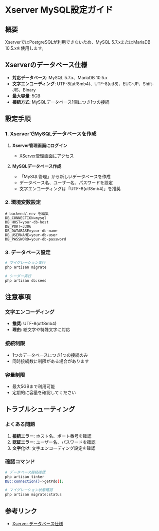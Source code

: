 # Xserver MySQL設定ガイド

## 概要
XserverではPostgreSQLが利用できないため、MySQL 5.7.xまたはMariaDB 10.5.xを使用します。

## Xserverのデータベース仕様
- **対応データベース**: MySQL 5.7.x、MariaDB 10.5.x
- **文字エンコーディング**: UTF-8(utf8mb4)、UTF-8(utf8)、EUC-JP、Shift-JIS、Binary
- **最大容量**: 5GB
- **接続方式**: MySQLデータベース1個につき1つの接続

## 設定手順

### 1. XserverでMySQLデータベースを作成
1. **Xserver管理画面にログイン**
   - [XServer管理画面](https://secure.xserver.ne.jp/xapanel/login/xserver/server/)にアクセス

2. **MySQLデータベース作成**
   - 「MySQL管理」から新しいデータベースを作成
   - データベース名、ユーザー名、パスワードを設定
   - 文字エンコーディングは「UTF-8(utf8mb4)」を推奨

### 2. 環境変数設定
```env
# backend/.env を編集
DB_CONNECTION=mysql
DB_HOST=your-db-host
DB_PORT=3306
DB_DATABASE=your-db-name
DB_USERNAME=your-db-user
DB_PASSWORD=your-db-password
```

### 3. データベース設定
```bash
# マイグレーション実行
php artisan migrate

# シーダー実行
php artisan db:seed
```

## 注意事項

### 文字エンコーディング
- **推奨**: UTF-8(utf8mb4)
- **理由**: 絵文字や特殊文字に対応

### 接続制限
- 1つのデータベースにつき1つの接続のみ
- 同時接続数に制限がある場合があります

### 容量制限
- 最大5GBまで利用可能
- 定期的に容量を確認してください

## トラブルシューティング

### よくある問題
1. **接続エラー**: ホスト名、ポート番号を確認
2. **認証エラー**: ユーザー名、パスワードを確認
3. **文字化け**: 文字エンコーディング設定を確認

### 確認コマンド
```bash
# データベース接続確認
php artisan tinker
DB::connection()->getPdo();

# マイグレーション状態確認
php artisan migrate:status
```

## 参考リンク
- [Xserver データベース仕様](https://www.xserver.ne.jp/manual/man_db_spec.php)
